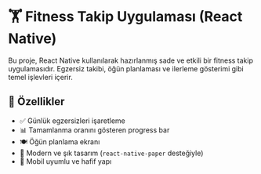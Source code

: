 # 🏋️ Fitness Takip Uygulaması (React Native)

Bu proje, React Native kullanılarak hazırlanmış sade ve etkili bir fitness takip uygulamasıdır. Egzersiz takibi, öğün planlaması ve ilerleme gösterimi gibi temel işlevleri içerir.

## 🚀 Özellikler

- ✅ Günlük egzersizleri işaretleme
- 📊 Tamamlanma oranını gösteren progress bar
- 🍽️ Öğün planlama ekranı
- 🎨 Modern ve şık tasarım (`react-native-paper` desteğiyle)
- 📱 Mobil uyumlu ve hafif yapı


